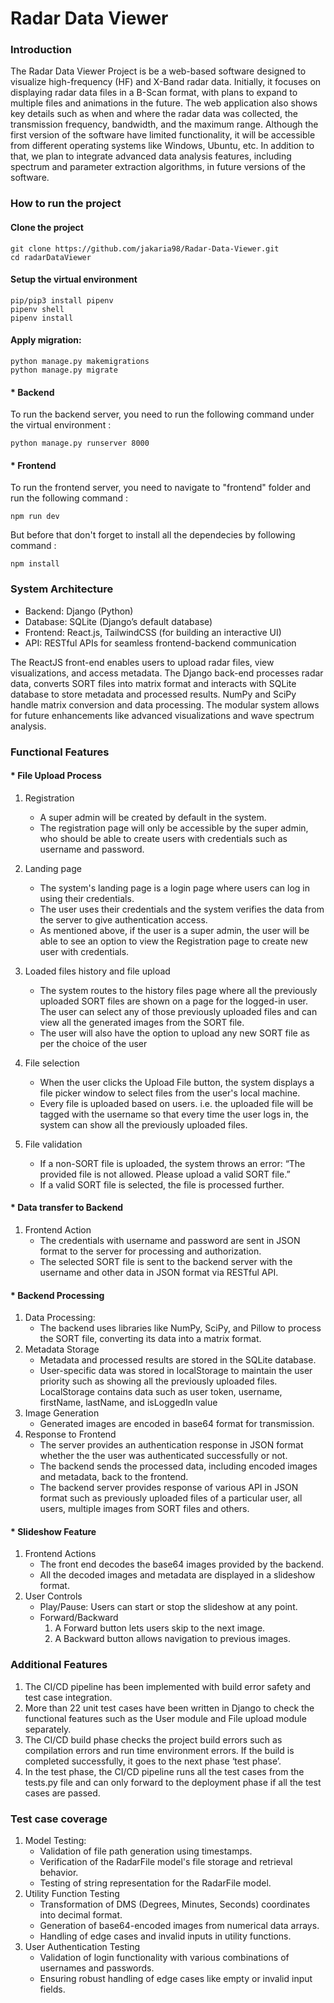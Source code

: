 # Radar Data Viewer

### Introduction

The Radar Data Viewer Project is be a web-based software designed to visualize high-frequency (HF) and X-Band radar data. Initially, it focuses on displaying radar data files in a B-Scan format, with plans to expand to multiple files and animations in the future. The web application also shows key details such as when and where the radar data was collected, the transmission frequency, bandwidth, and the maximum range. Although the first version of the software have limited functionality, it will be accessible from different operating systems like Windows, Ubuntu, etc. In addition to that, we plan to integrate advanced data analysis features, including spectrum and parameter extraction algorithms, in future versions of the software.

### How to run the project

#### Clone the project

```
git clone https://github.com/jakaria98/Radar-Data-Viewer.git
cd radarDataViewer
```

#### Setup the virtual environment

```
pip/pip3 install pipenv
pipenv shell
pipenv install
```

#### Apply migration:

```
python manage.py makemigrations
python manage.py migrate
```

#### \* Backend

To run the backend server, you need to run the following command under the virtual environment :

```
python manage.py runserver 8000
```

#### \* Frontend

To run the frontend server, you need to navigate to "frontend" folder and run the following command :

```
npm run dev
```
But before that don't forget to install all the dependecies by following command :

```
npm install
```

### System Architecture

-    Backend: Django (Python)
-    Database: SQLite (Django’s default database)
-    Frontend: React.js, TailwindCSS (for building an interactive UI)
-    API: RESTful APIs for seamless frontend-backend communication

The ReactJS front-end enables users to upload radar files, view visualizations, and access metadata. The Django back-end processes radar data, converts SORT files into matrix format and interacts with SQLite database to store metadata and processed results. NumPy and SciPy handle matrix conversion and data processing. The modular system allows for future enhancements like advanced visualizations and wave spectrum analysis.

### Functional Features

#### \* File Upload Process

1. Registration
     - A super admin will be created by default in the system.
     - The registration page will only be accessible by the super admin, who should be able to create users with credentials such as username and password.
2. Landing page
     - The system's landing page is a login page where users can log in using their credentials.
     - The user uses their credentials and the system verifies the data from the server to give authentication access.
     - As mentioned above, if the user is a super admin, the user will be able to see an option to view the Registration page to create new user with credentials.
3. Loaded files history and file upload

     - The system routes to the history files page where all the previously uploaded SORT files are shown on a page for the logged-in user. The user can select any of those previously uploaded files and can view all the generated images from the SORT file.
     - The user will also have the option to upload any new SORT file as per the choice of the user

4. File selection
     - When the user clicks the Upload File button, the system displays a file picker window to select files from the user's local machine.
     - Every file is uploaded based on users. i.e. the uploaded file will be tagged with the username so that every time the user logs in, the system can show all the previously uploaded files.
5. File validation
     - If a non-SORT file is uploaded, the system throws an error: “The provided file is not allowed. Please upload a valid SORT file.”
     - If a valid SORT file is selected, the file is processed further.

#### \* Data transfer to Backend

1. Frontend Action
     - The credentials with username and password are sent in JSON format to the server for processing and authorization.
     - The selected SORT file is sent to the backend server with the username and other data in JSON format via RESTful API.

#### \* Backend Processing

1. Data Processing:
     - The backend uses libraries like NumPy, SciPy, and Pillow to process the SORT file, converting its data into a matrix format.
2. Metadata Storage
     - Metadata and processed results are stored in the SQLite database.
     - User-specific data was stored in localStorage to maintain the user priority such as showing all the previously uploaded files. LocalStorage contains data such as user token, username, firstName, lastName, and isLoggedIn value
3. Image Generation
     - Generated images are encoded in base64 format for transmission.
4. Response to Frontend
     - The server provides an authentication response in JSON format whether the the user was authenticated successfully or not.
     - The backend sends the processed data, including encoded images and metadata, back to the frontend.
     - The backend server provides response of various API in JSON format such as previously uploaded files of a particular user, all users, multiple images from SORT files and others.

#### \* Slideshow Feature

1. Frontend Actions
     - The front end decodes the base64 images provided by the backend.
     - All the decoded images and metadata are displayed in a slideshow format.
2. User Controls
     - Play/Pause: Users can start or stop the slideshow at any point.
     - Forward/Backward
          1. A Forward button lets users skip to the next image.
          2. A Backward button allows navigation to previous images.

### Additional Features

1. The CI/CD pipeline has been implemented with build error safety and test case integration.
2. More than 22 unit test cases have been written in Django to check the functional features such as the User module and File upload module separately.
3. The CI/CD build phase checks the project build errors such as compilation errors and run time environment errors. If the build is completed successfully, it goes to the next phase ‘test phase’.
4. In the test phase, the CI/CD pipeline runs all the test cases from the tests.py file and can only forward to the deployment phase if all the test cases are passed.

### Test case coverage

1. Model Testing:
     - Validation of file path generation using timestamps.
     - Verification of the RadarFile model's file storage and retrieval behavior.
     - Testing of string representation for the RadarFile model.
2. Utility Function Testing
     - Transformation of DMS (Degrees, Minutes, Seconds) coordinates into decimal format.
     - Generation of base64-encoded images from numerical data arrays.
     - Handling of edge cases and invalid inputs in utility functions.
3. User Authentication Testing
     - Validation of login functionality with various combinations of usernames and passwords.
     - Ensuring robust handling of edge cases like empty or invalid input fields.
